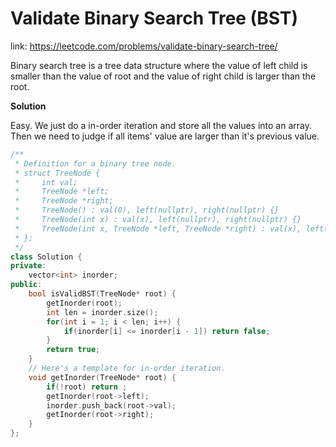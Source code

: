 # Validate Binary Search Tree (BST)
link: https://leetcode.com/problems/validate-binary-search-tree/

Binary search tree is a tree data structure where the value of left child is smaller than the value of root and the value of right child is larger than the root.

**Solution**  

Easy. We just do a in-order iteration and store all the values into an array. Then we need to judge if all items' value are larger than it's previous value. 

```C++
/**
 * Definition for a binary tree node.
 * struct TreeNode {
 *     int val;
 *     TreeNode *left;
 *     TreeNode *right;
 *     TreeNode() : val(0), left(nullptr), right(nullptr) {}
 *     TreeNode(int x) : val(x), left(nullptr), right(nullptr) {}
 *     TreeNode(int x, TreeNode *left, TreeNode *right) : val(x), left(left), right(right) {}
 * };
 */
class Solution {
private:
    vector<int> inorder;
public:
    bool isValidBST(TreeNode* root) {
        getInorder(root);
        int len = inorder.size();
        for(int i = 1; i < len; i++) {
            if(inorder[i] <= inorder[i - 1]) return false;
        }
        return true;
    }
    // Here's a template for in-order iteration. 
    void getInorder(TreeNode* root) {
        if(!root) return ;
        getInorder(root->left);
        inorder.push_back(root->val);
        getInorder(root->right);
    }
};
```